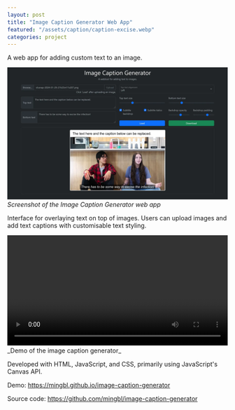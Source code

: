 ```yaml
---
layout: post
title: "Image Caption Generator Web App"
featured: "/assets/caption/caption-excise.webp"
categories: project
---
```


A web app for adding custom text to an image.

![Screenshot of the Image Caption Generator web app](/assets/caption/caption-excise.webp)
_Screenshot of the Image Caption Generator web app_

Interface for overlaying text on top of images. Users can upload images and add text captions with customisable text styling.

<video width="100%" height="auto" controls>
  <source src="/assets/caption/caption-demo.webm" type="video/webm">
  Your browser does not support the video tag.
</video>
_Demo of the image caption generator_

Developed with HTML, JavaScript, and CSS, primarily using JavaScript's Canvas API.

Demo: <https://mingbl.github.io/image-caption-generator>

Source code: <https://github.com/mingbl/image-caption-generator>
